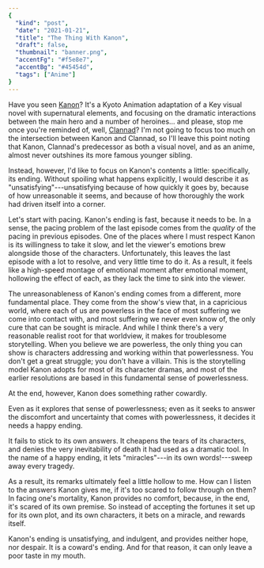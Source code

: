 ```yaml
---
{
  "kind": "post",
  "date": "2021-01-21",
  "title": "The Thing With Kanon",
  "draft": false,
  "thumbnail": "banner.png",
  "accentFg": "#f5e8e7",
  "accentBg": "#45454d",
  "tags": ["Anime"]
}
---
```


Have you seen [Kanon](https://myanimelist.net/anime/1530/Kanon_2006)? It's a Kyoto Animation adaptation of a Key visual novel with supernatural elements, and focusing on the dramatic interactions between the main hero and a number of heroines... and please, stop me once you're reminded of, well, [Clannad](https://myanimelist.net/anime/2167/Clannad)? I'm not going to focus too much on the intersection between Kanon and Clannad, so I'll leave this point noting that Kanon, Clannad's predecessor as both a visual novel, and as an anime, almost never outshines its more famous younger sibling.

Instead, however, I'd like to focus on Kanon's contents a little: specifically, its ending. Without spoiling what happens explicitly, I would describe it as "unsatisfying"---unsatisfying because of how quickly it goes by, because of how unreasonable it seems, and because of how thoroughly the work had driven itself into a corner.

Let's start with pacing. Kanon's ending is fast, because it needs to be. In a sense, the pacing problem of the last episode comes from the _quality_ of the pacing in previous episodes. One of the places where I must respect Kanon is its willingness to take it slow, and let the viewer's emotions brew alongside those of the characters. Unfortunately, this leaves the last episode with a lot to resolve, and very little time to do it. As a result, it feels like a high-speed montage of emotional moment after emotional moment, hollowing the effect of each, as they lack the time to sink into the viewer.

The unreasonableness of Kanon's ending comes from a different, more fundamental place. They come from the show's view that, in a capricious world, where each of us are powerless in the face of most suffering we come into contact with, and most suffering we never even know of, the only cure that can be sought is miracle. And while I think there's a very reasonable realist root for that worldview, it makes for troublesome storytelling. When you believe we are powerless, the only thing you can show is characters addressing and working within that powerlessness. You don't get a great struggle; you don't have a villain. This is the storytelling model Kanon adopts for most of its character dramas, and most of the earlier resolutions are based in this fundamental sense of powerlessness.

At the end, however, Kanon does something rather cowardly.

Even as it explores that sense of powerlessness; even as it seeks to answer the discomfort and uncertainty that comes with powerlessness, it decides it needs a happy ending.

It fails to stick to its own answers. It cheapens the tears of its characters, and denies the very inevitability of death it had used as a dramatic tool. In the name of a happy ending, it lets "miracles"---in its own words!---sweep away every tragedy.

As a result, its remarks ultimately feel a little hollow to me. How can I listen to the answers Kanon gives me, if it's too scared to follow through on them? In facing one's mortality, Kanon provides no comfort, because, in the end, it's scared of its own premise. So instead of accepting the fortunes it set up for its own plot, and its own characters, it bets on a miracle, and rewards itself.

Kanon's ending is unsatisfying, and indulgent, and provides neither hope, nor despair. It is a coward's ending. And for that reason, it can only leave a poor taste in my mouth.
